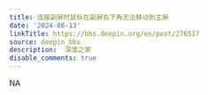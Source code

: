 ```yaml
---
title: 连接副屏时鼠标在副屏右下角无法移动到主屏
date: '2024-08-13'
linkTitle: https://bbs.deepin.org/en/post/276517
source: deepin_bbs
description:  深度之家 
disable_comments: true
---
```

NA
